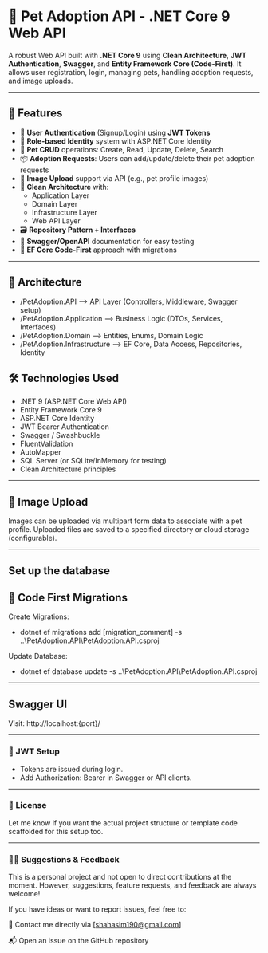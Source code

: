 # 🐾 Pet Adoption API - .NET Core 9 Web API

A robust Web API built with **.NET Core 9** using **Clean Architecture**, **JWT Authentication**, **Swagger**, and **Entity Framework Core (Code-First)**. It allows user registration, login, managing pets, handling adoption requests, and image uploads.

---

## 🚀 Features

- 🔐 **User Authentication** (Signup/Login) using **JWT Tokens**
- 👤 **Role-based Identity** system with ASP.NET Core Identity
- 🐶 **Pet CRUD** operations: Create, Read, Update, Delete, Search
- 📦 **Adoption Requests**: Users can add/update/delete their pet adoption requests
- 📸 **Image Upload** support via API (e.g., pet profile images)
- 🧼 **Clean Architecture** with:
  - Application Layer
  - Domain Layer
  - Infrastructure Layer
  - Web API Layer
- 🗃️ **Repository Pattern + Interfaces**
- 🧪 **Swagger/OpenAPI** documentation for easy testing
- 💾 **EF Core Code-First** approach with migrations

---

## 🧱 Architecture

- /PetAdoption.API --> API Layer (Controllers, Middleware, Swagger setup)
- /PetAdoption.Application --> Business Logic (DTOs, Services, Interfaces)
- /PetAdoption.Domain --> Entities, Enums, Domain Logic
- /PetAdoption.Infrastructure --> EF Core, Data Access, Repositories, Identity

## 🛠️ Technologies Used

- .NET 9 (ASP.NET Core Web API)
- Entity Framework Core 9
- ASP.NET Core Identity
- JWT Bearer Authentication
- Swagger / Swashbuckle
- FluentValidation
- AutoMapper
- SQL Server (or SQLite/InMemory for testing)
- Clean Architecture principles

---

## 📸 Image Upload

Images can be uploaded via multipart form data to associate with a pet profile. Uploaded files are saved to a specified directory or cloud storage (configurable).

---

## Set up the database
## 🧰 Code First Migrations

Create Migrations:

- dotnet ef migrations add [migration_comment] -s ..\PetAdoption.API\PetAdoption.API.csproj

Update Database:

- dotnet ef database update -s ..\PetAdoption.API\PetAdoption.API.csproj

---

## Swagger UI

Visit: http://localhost:{port}/

---

### 🔐 JWT Setup
- Tokens are issued during login.
- Add Authorization: Bearer <token> in Swagger or API clients.

---

### 📄 License

Let me know if you want the actual project structure or template code scaffolded for this setup too.

---

### 🧑‍💻 Suggestions & Feedback
This is a personal project and not open to direct contributions at the moment.
However, suggestions, feature requests, and feedback are always welcome!

If you have ideas or want to report issues, feel free to:

📩 Contact me directly via [shahasim190@gmail.com]

📬 Open an issue on the GitHub repository
